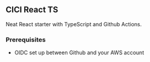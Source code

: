 ## CICI React TS

Neat React starter with TypeScript and Github Actions.

### Prerequisites

- OIDC set up between Github and your AWS account
